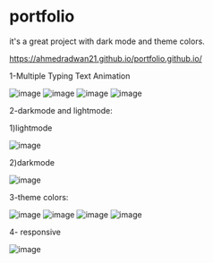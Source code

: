 # portfolio

 it's a great project with dark mode and theme colors.

https://ahmedradwan21.github.io/portfolio.github.io/

1-Multiple Typing Text Animation 

![image](https://user-images.githubusercontent.com/100035760/209988230-12fb23e8-5665-4608-89c4-52aca8ee151d.png)
![image](https://user-images.githubusercontent.com/100035760/209988254-95932ab0-8e9c-443a-8bf8-ea1f4ae3258b.png)
![image](https://user-images.githubusercontent.com/100035760/209988286-726a7121-6ef1-435d-aa38-5035371d9b4f.png)
![image](https://user-images.githubusercontent.com/100035760/209988324-f01b09b0-dbc9-49eb-bbc1-a8490800cedf.png)


2-darkmode and lightmode:

1)lightmode

![image](https://user-images.githubusercontent.com/100035760/209985238-8510770b-836f-4bc1-9278-cd3dd07bf570.png)

2)darkmode

![image](https://user-images.githubusercontent.com/100035760/209985309-509baf83-8126-4c0d-88ad-36bddca4bec0.png)

3-theme colors:


![image](https://user-images.githubusercontent.com/100035760/209985571-15d6473f-71c6-4df3-b776-919d34858a10.png)
![image](https://user-images.githubusercontent.com/100035760/209985751-b85256f7-6007-4b20-b2f9-44a02250a7a3.png)
![image](https://user-images.githubusercontent.com/100035760/209985816-3643a229-cfd9-48c1-a877-1c24c59b6259.png)
![image](https://user-images.githubusercontent.com/100035760/209985859-2a29f7c0-b3c4-4716-8d4e-9bc08aabdf0c.png)

4- responsive


![image](https://user-images.githubusercontent.com/100035760/209990566-a21e2709-f74b-4ee8-85c2-bad96f65315b.png)



                                            
